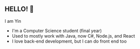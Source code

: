 ## HELLO! 🤠

I am Yin

- I'm a Computer Science student (final year)
- Used to mostly work with Java, now C#, Node.js, and React
- I love back-end development, but I can do front end too
